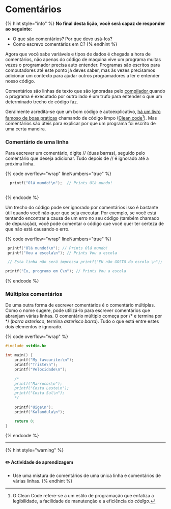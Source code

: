 # Comentários

{% hint style="info" %}
**No final desta lição, você será capaz de responder ao seguinte**:

* O que são comentários? Por que devo usá-los?
* Como escrevo comentários em C?
{% endhint %}

Agora que você sabe variáveis e tipos de dados é chegada a hora de comentários, não apenas do código de maquina vive um programa muitas vezes o programador precisa auto entender. Programas são escritos para computadores até este ponto já deves saber, mas às vezes precisamos adicionar um contexto para ajudar outros programadores a ler e entender nosso código.

Comentários são linhas de texto que são ignoradas pelo [compilador ](ciclo-de-desenvolvimento.md#id-3.-compilacao)quando o programa é executado por outro lado é um trufo para entender o que um determinado trecho de código faz.

Geralmente acredita-se que um bom código é autoexplicativo, [há um livro famoso de boas praticas](https://www.amazon.com.br/C%C3%B3digo-limpo-Robert-C-Martin/dp/8576082675) chamando de código limpo ([Clean code](#user-content-fn-1)[^1]). Mas comentários são úteis para explicar por que um programa foi escrito de uma certa maneira.

### Comentário de uma linha

Para escrever um comentário, digite // (duas barras), seguido pelo comentário que deseja adicionar. Tudo depois de // é ignorado até a próxima linha.

{% code overflow="wrap" lineNumbers="true" %}
```c
  printf("Olá mundo!\n");  // Prints Olá mundo!
  
```
{% endcode %}

Um trecho do código pode ser ignorado por comentários isso é bastante útil quando você não quer que seja executar. Por exemplo, se você está tentando encontrar a causa de um erro no seu código (também chamado de depuração), você pode comentar o código que você quer ter certeza de que não está causando o erro.

{% code overflow="wrap" lineNumbers="true" %}
```c
 printf("Olá mundo!\n"); // Prints Olá mundo!
 printf("Vou a escola\n"); // Prints Vou a escola

 // Esta linha não será impressa printf("EU não GOSTO da escola \n");

printf("Eu, programo em C\n"); // Prints Vou a escola
```
{% endcode %}

### Múltiplos comentários

De uma outra forma de escrever comentários é o comentário múltiplas. Como o nome sugere, pode utilizá-lo para escrever comentários que abranjam várias linhas. O comentário múltiplo começa por /\* e termina por \*/ (_barra asterisco_, termina _asterisco barra_). Tudo o que está entre estes dois elementos é ignorado.

{% code overflow="wrap" %}
```c
#include <stdio.h>

int main() {
    printf("My favourite:\n");
    printf("Triste\n");
    printf("Velocidade\n");
    
    /*
    printf("Marrocos\n");
    printf("Costa Leste\n");
    printf("Costa Sul\n");
    */
    
    printf("Uige\n");
    printf("Kalandula\n");

    return 0;
}
```
{% endcode %}

***



{% hint style="warning" %}
#### ✏️ Actividade de aprendizagem <a href="#actividade-de-aprendizagem" id="actividade-de-aprendizagem"></a>

* Use uma mistura de comentários de uma única linha e comentários de várias linhas.
{% endhint %}

[^1]: &#x20;O Clean Code refere-se a um estilo de programação que enfatiza a legibilidade, a facilidade de manutenção e a eficiência do _código_.
